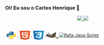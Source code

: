 ### Oi! Eu sou o Carlos Henrique 👋


<div align="center">
  <a href="https://github.com/CarlosHenriqueLopes">
  <img height="180em" src="https://github-readme-stats.vercel.app/api?username=CarlosHenriqueLopes&show_icons=true&theme=merko&include_all_commits=true&count_private=true"/>
  <img height="180em" src="https://github-readme-stats.vercel.app/api/top-langs/?username=CarlosHenriqueLopes&layout=compact&langs_count=7&theme=merko"/>
</div>

##

<img align="center" alt="Rafa-Python" height="30" width="40" src="https://raw.githubusercontent.com/devicons/devicon/master/icons/python/python-original.svg">
<img align="center" alt="Rafa-HTML" height="30" width="40" src="https://raw.githubusercontent.com/devicons/devicon/master/icons/html5/html5-original.svg">
<img align="center" alt="Rafa-CSS" height="30" width="40" src="https://raw.githubusercontent.com/devicons/devicon/master/icons/css3/css3-original.svg">
<img align="center" alt="Rafa-Gimp" height="30" width="40" src="https://raw.githubusercontent.com/devicons/devicon/master/icons/gimp/gimp-original.svg">
<img align="center" alt="Rafa-Java-Script" height="30" width="40" src="https://raw.githubusercontent.com/devicons/devicon/master/icons/Java-Script/Java-Script-original.svg">

##
